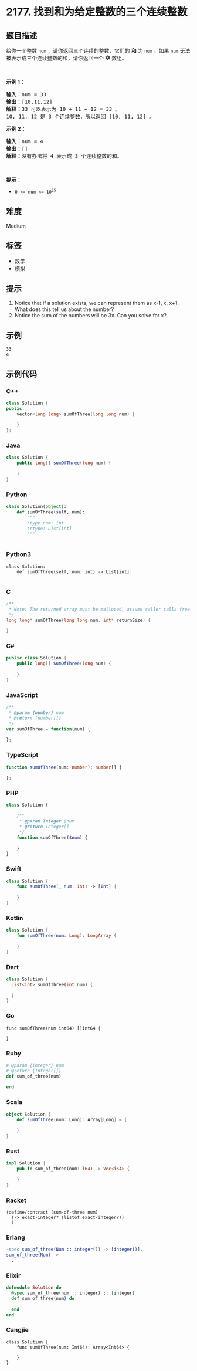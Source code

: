 # 2177. 找到和为给定整数的三个连续整数

## 题目描述

<p>给你一个整数&nbsp;<code>num</code>&nbsp;，请你返回三个连续的整数，它们的&nbsp;<strong>和</strong>&nbsp;为<em>&nbsp;</em><code>num</code>&nbsp;。如果&nbsp;<code>num</code>&nbsp;无法被表示成三个连续整数的和，请你返回一个 <strong>空</strong>&nbsp;数组。</p>

<p>&nbsp;</p>

<p><strong>示例 1：</strong></p>

<pre><b>输入：</b>num = 33
<b>输出：</b>[10,11,12]
<b>解释：</b>33 可以表示为 10 + 11 + 12 = 33 。
10, 11, 12 是 3 个连续整数，所以返回 [10, 11, 12] 。
</pre>

<p><strong>示例 2：</strong></p>

<pre><b>输入：</b>num = 4
<b>输出：</b>[]
<b>解释：</b>没有办法将 4 表示成 3 个连续整数的和。
</pre>

<p>&nbsp;</p>

<p><strong>提示：</strong></p>

<ul>
	<li><code>0 &lt;= num &lt;= 10<sup>15</sup></code></li>
</ul>


## 难度

Medium

## 标签

- 数学
- 模拟

## 提示

1. Notice that if a solution exists, we can represent them as x-1, x, x+1. What does this tell us about the number?
2. Notice the sum of the numbers will be 3x. Can you solve for x?

## 示例

```
33
4
```

## 示例代码

### C++

```cpp
class Solution {
public:
    vector<long long> sumOfThree(long long num) {
        
    }
};
```

### Java

```java
class Solution {
    public long[] sumOfThree(long num) {
        
    }
}
```

### Python

```python
class Solution(object):
    def sumOfThree(self, num):
        """
        :type num: int
        :rtype: List[int]
        """
        
```

### Python3

```python3
class Solution:
    def sumOfThree(self, num: int) -> List[int]:
        
```

### C

```c
/**
 * Note: The returned array must be malloced, assume caller calls free().
 */
long long* sumOfThree(long long num, int* returnSize) {
    
}
```

### C#

```csharp
public class Solution {
    public long[] SumOfThree(long num) {
        
    }
}
```

### JavaScript

```javascript
/**
 * @param {number} num
 * @return {number[]}
 */
var sumOfThree = function(num) {
    
};
```

### TypeScript

```typescript
function sumOfThree(num: number): number[] {
    
};
```

### PHP

```php
class Solution {

    /**
     * @param Integer $num
     * @return Integer[]
     */
    function sumOfThree($num) {
        
    }
}
```

### Swift

```swift
class Solution {
    func sumOfThree(_ num: Int) -> [Int] {
        
    }
}
```

### Kotlin

```kotlin
class Solution {
    fun sumOfThree(num: Long): LongArray {
        
    }
}
```

### Dart

```dart
class Solution {
  List<int> sumOfThree(int num) {
    
  }
}
```

### Go

```golang
func sumOfThree(num int64) []int64 {
    
}
```

### Ruby

```ruby
# @param {Integer} num
# @return {Integer[]}
def sum_of_three(num)
    
end
```

### Scala

```scala
object Solution {
    def sumOfThree(num: Long): Array[Long] = {
        
    }
}
```

### Rust

```rust
impl Solution {
    pub fn sum_of_three(num: i64) -> Vec<i64> {
        
    }
}
```

### Racket

```racket
(define/contract (sum-of-three num)
  (-> exact-integer? (listof exact-integer?))
  )
```

### Erlang

```erlang
-spec sum_of_three(Num :: integer()) -> [integer()].
sum_of_three(Num) ->
  .
```

### Elixir

```elixir
defmodule Solution do
  @spec sum_of_three(num :: integer) :: [integer]
  def sum_of_three(num) do
    
  end
end
```

### Cangjie

```cangjie
class Solution {
    func sumOfThree(num: Int64): Array<Int64> {

    }
}
```


